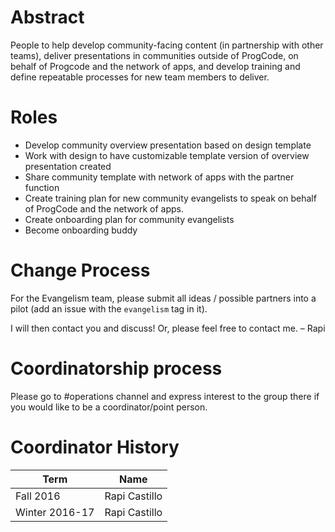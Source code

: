 # Abstract

People to help develop community-facing content (in partnership with other teams), deliver presentations in communities outside of ProgCode, on behalf of Progcode and the network of apps, and develop training and define repeatable processes for new team members to deliver.

# Roles

* Develop community overview presentation based on design template
* Work with design to have customizable template version of overview presentation created
* Share community template with network of apps with the partner function
* Create training plan for new community evangelists to speak on behalf of ProgCode and the network of apps.
* Create onboarding plan for community evangelists
* Become onboarding buddy

# Change Process

For the Evangelism team, please submit all ideas / possible partners into a pilot (add an issue with the `evangelism` tag in it).

I will then contact you and discuss! Or, please feel free to contact me. – Rapi

# Coordinatorship process

Please go to #operations channel and express interest to the group there if you would like to be a coordinator/point person.

# Coordinator History

| Term | Name |
| --- | --- |
| Fall 2016 | Rapi Castillo |
| Winter 2016-17 | Rapi Castillo |